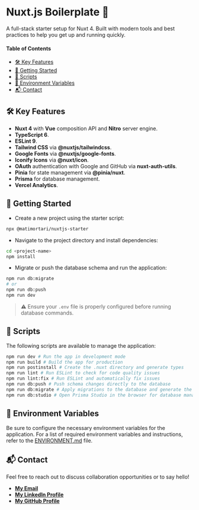 # Nuxt.js Boilerplate 🚀

A full-stack starter setup for Nuxt 4. Built with modern tools and best practices to help you get up and running quickly.

#### Table of Contents

- [🛠️ Key Features](#-key-features)
- [🏁 Getting Started](#-getting-started)
- [📜 Scripts](#-scripts)
- [🔐 Environment Variables](#-environment-variables)
- [📬 Contact](#-contact)

## 🛠️ Key Features

- **Nuxt 4** with **Vue** composition API and **Nitro** server engine.
- **TypeScript 6**.
- **ESLint 9**.
- **Tailwind CSS** via **@nuxtjs/tailwindcss**.
- **Google Fonts** via **@nuxtjs/google-fonts**.
- **Iconify Icons** via **@nuxt/icon**.
- **OAuth** authentication with Google and GitHub via **nuxt-auth-utils**.
- **Pinia** for state management via **@pinia/nuxt**.
- **Prisma** for database management.
- **Vercel Analytics**.

## 🏁 Getting Started

- Create a new project using the starter script:

```bash
npx @matimortari/nuxtjs-starter
```

- Navigate to the project directory and install dependencies:

```bash
cd <project-name>
npm install
```

- Migrate or push the database schema and run the application:

```bash
npm run db:migrate
# or
npm run db:push
npm run dev
```

> ⚠️ Ensure your `.env` file is properly configured before running database commands.

## 📜 Scripts

The following scripts are available to manage the application:

```bash
npm run dev # Run the app in development mode
npm run build # Build the app for production
npm run postinstall # Create the .nuxt directory and generate types
npm run lint # Run ESLint to check for code quality issues
npm run lint:fix # Run ESLint and automatically fix issues
npm run db:push # Push schema changes directly to the database
npm run db:migrate # Apply migrations to the database and generate the Prisma client
npm run db:studio # Open Prisma Studio in the browser for database management
```

## 🔐 Environment Variables

Be sure to configure the necessary environment variables for the application.
For a list of required environment variables and instructions, refer to the [ENVIRONMENT.md](ENVIRONMENT.md) file.

## 📬 Contact

Feel free to reach out to discuss collaboration opportunities or to say hello!

- [**My Email**](mailto:matheus.felipe.19rt@gmail.com)
- [**My LinkedIn Profile**](https://www.linkedin.com/in/matheus-mortari-19rt)
- [**My GitHub Profile**](https://github.com/matimortari)
